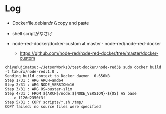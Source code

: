 # Log
- Dockerfile.debianからcopy and paste
- shell scriptがなさげ

- node-red-docker/docker-custom at master · node-red/node-red-docker
    - https://github.com/node-red/node-red-docker/tree/master/docker-custom

```
chiya@ujimatsu:~/JetsonWorks3/test-docker/node-red3$ sudo docker build -t takurx/node-red:1.0 .
Sending build context to Docker daemon  6.656kB
Step 1/31 : ARG ARCH=amd64
Step 2/31 : ARG NODE_VERSION=16
Step 3/31 : ARG OS=buster-slim
Step 4/31 : FROM ${ARCH}/node:${NODE_VERSION}-${OS} AS base
 ---> f126d2350f3f
Step 5/31 : COPY scripts/*.sh /tmp/
COPY failed: no source files were specified
```
